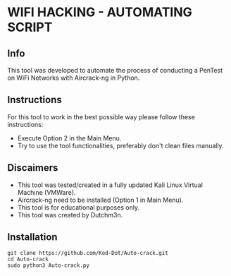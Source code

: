 # WIFI HACKING - AUTOMATING SCRIPT

## Info

This tool was developed to automate the process of conducting
a PenTest on WiFi Networks with Aircrack-ng in Python.


## Instructions

For this tool to work in the best possible way
please follow these instructions:
- Execute Option 2 in the Main Menu.
- Try to use the tool functionalities, 
  preferably don't clean files manually.


## Discaimers

- This tool was tested/created in a fully updated Kali Linux
  Virtual Machine (VMWare).
- Aircrack-ng need to be installed (Option 1 in Main Menu).
- This tool is for educational purposes only.
- This tool was created by Dutchm3n.

## Installation

```
git clone https://github.com/Kod-Dot/Auto-crack.git
cd Auto-crack
sudo python3 Auto-crack.py
```
